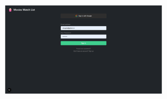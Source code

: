 ![Image Alt](https://github.com/VeeraReddyBogala/Movies-watch-list/blob/main/Screenshot%202025-09-16%20103921.png?raw=true)

